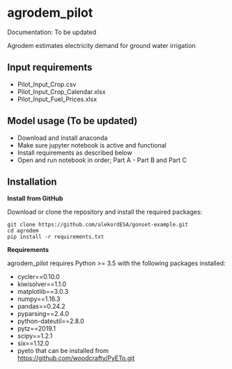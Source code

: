 # agrodem_pilot

Documentation: To be updated

Agrodem estimates electricity demand for ground water irrigation

## Input requirements
- Pilot_Input_Crop.csv
- Pilot_Input_Crop_Calendar.xlsx
- Pilot_Input_Fuel_Prices.xlsx

## Model usage (To be updated)

- Download and install anaconda 
- Make sure jupyter notebook is active and functional
- Install requirements as described below
- Open and run notebook in order; Part A - Part B and Part C

## Installation

**Install from GitHub**

Download or clone the repository and install the required packages:

```
git clone https://github.com/alekordESA/gonset-example.git
cd agrodem
pip install -r requirements.txt
```

**Requirements**

agrodem_pilot requires Python >= 3.5 with the following packages installed:
- cycler==0.10.0
- kiwisolver==1.1.0
- matplotlib==3.0.3
- numpy==1.16.3
- pandas==0.24.2
- pyparsing==2.4.0
- python-dateutil==2.8.0
- pytz==2019.1
- scipy==1.2.1
- six==1.12.0
- pyeto that can be installed from https://github.com/woodcrafty/PyETo.git
